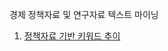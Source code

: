 경제 정책자료 및 연구자료 텍스트 마이닝

1. [정책자료 기반 키워드 추이](https://github.com/jo-cho/eitm/blob/main/text_analysis/EPIC_Keyword_Plot.ipynb)
